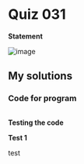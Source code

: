 # Quiz 031
**Statement**

![image](https://user-images.githubusercontent.com/111758436/206602050-7f7a46f5-6a5d-43f9-a7fa-c70a1e3b47fa.png)

## My solutions
### Code for program
```.py

```
**Testing the code**

**Test 1**

test
